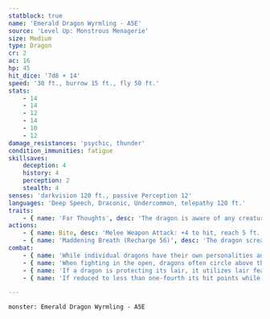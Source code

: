 ```yaml
---
statblock: true
name: 'Emerald Dragon Wyrmling - A5E'
source: 'Level Up: Monstrous Menagerie'
size: Medium
type: Dragon
cr: 2
ac: 16
hp: 45
hit_dice: '7d8 + 14'
speed: '30 ft., burrow 15 ft., fly 50 ft.'
stats:
    - 14
    - 14
    - 12
    - 14
    - 10
    - 12
damage_resistances: 'psychic, thunder'
condition_immunities: fatigue
skillsaves:
    deception: 4
    history: 4
    perception: 2
    stealth: 4
senses: 'darkvision 120 ft., passive Perception 12'
languages: 'Deep Speech, Draconic, Undercommon, telepathy 120 ft.'
traits:
    - { name: 'Far Thoughts', desc: 'The dragon is aware of any creature that uses a psionic ability or communicates telepathically within 100 miles of it. As an action, the dragon can psionically observe a creature, object, or location it is familiar with within 100 miles. While observing a subject in this way, the dragon can see, hear, and communicate telepathically, but it is blind and deaf in regard to its physical senses and does not require food or water. The dragon can psionically observe a subject indefinitely and can end this effect and return to its own senses as an action.' }
actions:
    - { name: Bite, desc: 'Melee Weapon Attack: +4 to hit, reach 5 ft., one target. Hit: 13 (2d10 + 2) piercing damage.' }
    - { name: 'Maddening Breath (Recharge 56)', desc: 'The dragon screams, stripping flesh from bone in a 15-foot cone. Each creature in that area makes a DC 11 Constitution saving throw, taking 16 (3d10) thunder damage on a failed save or half damage on a success.' }
combat:
    - { name: 'While individual dragons have their own personalities and tactics, most rely heavily on their breath weapons', desc: 'They use them whenever they can, preferably from maximum distance and while flying above their enemies.' }
    - { name: 'When fighting in the open, dragons often circle above their enemies as they wait for their breath weapons to recharge', desc: "They only close to melee if their enemies deal significant damage with ranged attacks, or if they can savage an enemy cut off from its allies. Once bloodied, dragons become more aggressive, attacking with bite and claws when their breath weapons aren't available." }
    - { name: 'If a dragon is protecting its lair, it utilizes lair features, traps, allies, and architecture such as escape tunnels to keep up a hit-and-run fight, reappearing only when it has a fully-recharged breath weapon', desc: 'If the dragon is forced into melee combat, it uses its bite and claws against a single foe. If it has legendary actions like Roar and Wing Attack, it uses them to disperse its other enemies.' }
    - { name: 'If reduced to less than one-fourth its hit points while fighting in the open, a dragon flies away', desc: 'However, it fights to the death to defend its lair, unless it can regain the upper hand through tricks or bargains.' }

---
```

```statblock
monster: Emerald Dragon Wyrmling - A5E
```

